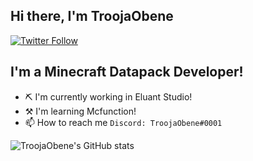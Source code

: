 ## Hi there, I'm TroojaObene
[![Twitter Follow](https://img.shields.io/twitter/follow/troojaobene?color=%231D9FEF&style=for-the-badge)](https://twitter.com/intent/follow?screen_name=troojaobene)

## I'm a Minecraft Datapack Developer!
- ⛏ I'm currently working in Eluant Studio!
- ⚒  I'm learning Mcfunction!
- 📫 How to reach me ```Discord: TroojaObene#0001```


![TroojaObene's GitHub stats](https://github-readme-stats.vercel.app/api?username=TroojaObene&count_private=true&show_icons=true&theme=github_dark&hide_border=true&bg_color=2d333b)

